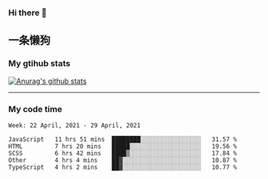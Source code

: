 ### Hi there 👋

## 一条懒狗
<!--
**kiss-me-quickly/kiss-me-quickly** is a ✨ _special_ ✨ repository because its `README.md` (this file) appears on your GitHub profile.

Here are some ideas to get you started:

- 🔭 I’m currently working on ...
- 🌱 I’m currently learning ...
- 👯 I’m looking to collaborate on ...
- 🤔 I’m looking for help with ...
- 💬 Ask me about ...
- 📫 How to reach me: ...
- 😄 Pronouns: ...
- ⚡ Fun fact: ...
-->


### My gtihub stats

[![Anurag's github stats](https://github-readme-stats.vercel.app/api?username=kiss-me-quickly)](https://github.com/anuraghazra/github-readme-stats)

***

### My code time

<!--START_SECTION:waka-->
```text
Week: 22 April, 2021 - 29 April, 2021

JavaScript   11 hrs 51 mins  ████████░░░░░░░░░░░░░░░░░   31.57 % 
HTML         7 hrs 20 mins   █████░░░░░░░░░░░░░░░░░░░░   19.56 % 
SCSS         6 hrs 42 mins   ████▒░░░░░░░░░░░░░░░░░░░░   17.84 % 
Other        4 hrs 4 mins    ██▓░░░░░░░░░░░░░░░░░░░░░░   10.87 % 
TypeScript   4 hrs 2 mins    ██▓░░░░░░░░░░░░░░░░░░░░░░   10.77 % 
```
<!--END_SECTION:waka-->
